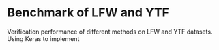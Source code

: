 # Benchmark of LFW and YTF 
Verification performance of different methods on LFW and YTF datasets.
Using Keras to implement

